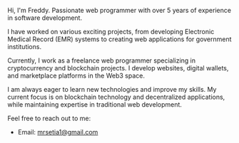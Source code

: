 Hi, I'm Freddy. Passionate web programmer with over 5 years of experience in software development.

I have worked on various exciting projects, from developing Electronic Medical Record (EMR) systems to creating web applications for government institutions.

Currently, I work as a freelance web programmer specializing in cryptocurrency and blockchain projects. I develop websites, digital wallets, and marketplace platforms in the Web3 space.

I am always eager to learn new technologies and improve my skills. My current focus is on blockchain technology and decentralized applications, while maintaining expertise in traditional web development.

Feel free to reach out to me:
- Email: mrsetia1@gmail.com
